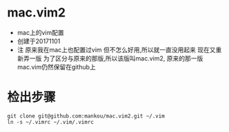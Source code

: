 # mac.vim2
 * mac上的vim配置
 * 创建于20171101
 * 注 原来我在mac上也配置过vim 但不怎么好用,所以就一直没用起来 现在又重新弄一版 为了区分与原来的那版,所以该版叫mac.vim2, 原来的那一版 mac.vim仍然保留在github上

# 检出步骤
 ```
 git clone git@github.com:mankou/mac.vim2.git ~/.vim
 ln -s ~/.vimrc ~/.vim/.vimrc
 ```
